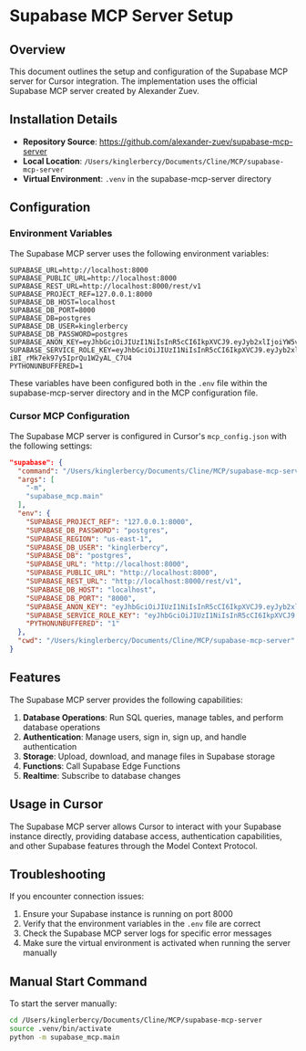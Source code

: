 # Supabase MCP Server Setup

## Overview

This document outlines the setup and configuration of the Supabase MCP server for Cursor integration. The implementation uses the official Supabase MCP server created by Alexander Zuev.

## Installation Details

- **Repository Source**: https://github.com/alexander-zuev/supabase-mcp-server
- **Local Location**: `/Users/kinglerbercy/Documents/Cline/MCP/supabase-mcp-server`
- **Virtual Environment**: `.venv` in the supabase-mcp-server directory

## Configuration

### Environment Variables

The Supabase MCP server uses the following environment variables:

```
SUPABASE_URL=http://localhost:8000
SUPABASE_PUBLIC_URL=http://localhost:8000
SUPABASE_REST_URL=http://localhost:8000/rest/v1
SUPABASE_PROJECT_REF=127.0.0.1:8000
SUPABASE_DB_HOST=localhost
SUPABASE_DB_PORT=8000
SUPABASE_DB=postgres
SUPABASE_DB_USER=kinglerbercy
SUPABASE_DB_PASSWORD=postgres
SUPABASE_ANON_KEY=eyJhbGciOiJIUzI1NiIsInR5cCI6IkpXVCJ9.eyJyb2xlIjoiYW5vbiIsImlzcyI6InN1cGFiYXNlIiwiaWF0IjoxNzM5OTkwNTkxLCJleHAiOjE3NzE1MjY1OTF9.5DUk79Bj2R5v2OwrNtfX_d1SMf0LC_OtmbvJGFhy398
SUPABASE_SERVICE_ROLE_KEY=eyJhbGciOiJIUzI1NiIsInR5cCI6IkpXVCJ9.eyJyb2xlIjoic2VydmljZV9yb2xlIiwiaXNzIjoic3VwYWJhc2UiLCJpYXQiOjE3Mzk5OTA1OTEsImV4cCI6MTc3MTUyNjU5MX0.WQgUGtTZ3Txj-iBI_rMk7ek97y5IprQu1W2yAL_C7U4
PYTHONUNBUFFERED=1
```

These variables have been configured both in the `.env` file within the supabase-mcp-server directory and in the MCP configuration file.

### Cursor MCP Configuration

The Supabase MCP server is configured in Cursor's `mcp_config.json` with the following settings:

```json
"supabase": {
  "command": "/Users/kinglerbercy/Documents/Cline/MCP/supabase-mcp-server/.venv/bin/python",
  "args": [
    "-m",
    "supabase_mcp.main"
  ],
  "env": {
    "SUPABASE_PROJECT_REF": "127.0.0.1:8000",
    "SUPABASE_DB_PASSWORD": "postgres",
    "SUPABASE_REGION": "us-east-1",
    "SUPABASE_DB_USER": "kinglerbercy",
    "SUPABASE_DB": "postgres",
    "SUPABASE_URL": "http://localhost:8000",
    "SUPABASE_PUBLIC_URL": "http://localhost:8000",
    "SUPABASE_REST_URL": "http://localhost:8000/rest/v1",
    "SUPABASE_DB_HOST": "localhost",
    "SUPABASE_DB_PORT": "8000",
    "SUPABASE_ANON_KEY": "eyJhbGciOiJIUzI1NiIsInR5cCI6IkpXVCJ9.eyJyb2xlIjoiYW5vbiIsImlzcyI6InN1cGFiYXNlIiwiaWF0IjoxNzM5OTkwNTkxLCJleHAiOjE3NzE1MjY1OTF9.5DUk79Bj2R5v2OwrNtfX_d1SMf0LC_OtmbvJGFhy398",
    "SUPABASE_SERVICE_ROLE_KEY": "eyJhbGciOiJIUzI1NiIsInR5cCI6IkpXVCJ9.eyJyb2xlIjoic2VydmljZV9yb2xlIiwiaXNzIjoic3VwYWJhc2UiLCJpYXQiOjE3Mzk5OTA1OTEsImV4cCI6MTc3MTUyNjU5MX0.WQgUGtTZ3Txj-iBI_rMk7ek97y5IprQu1W2yAL_C7U4",
    "PYTHONUNBUFFERED": "1"
  },
  "cwd": "/Users/kinglerbercy/Documents/Cline/MCP/supabase-mcp-server"
}
```

## Features

The Supabase MCP server provides the following capabilities:

1. **Database Operations**: Run SQL queries, manage tables, and perform database operations
2. **Authentication**: Manage users, sign in, sign up, and handle authentication
3. **Storage**: Upload, download, and manage files in Supabase storage
4. **Functions**: Call Supabase Edge Functions
5. **Realtime**: Subscribe to database changes

## Usage in Cursor

The Supabase MCP server allows Cursor to interact with your Supabase instance directly, providing database access, authentication capabilities, and other Supabase features through the Model Context Protocol.

## Troubleshooting

If you encounter connection issues:

1. Ensure your Supabase instance is running on port 8000
2. Verify that the environment variables in the `.env` file are correct
3. Check the Supabase MCP server logs for specific error messages
4. Make sure the virtual environment is activated when running the server manually

## Manual Start Command

To start the server manually:

```bash
cd /Users/kinglerbercy/Documents/Cline/MCP/supabase-mcp-server
source .venv/bin/activate
python -m supabase_mcp.main
``` 